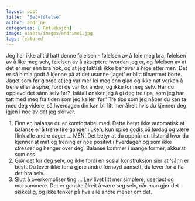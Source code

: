 ```yaml
---
layout: post
title:  "Selvfølelse"
author: andrine 
categories: [ Refleksjon]
image: assets/images/andrine1.jpg
tags: featured
---
```


Jeg har ikke alltid hatt denne følelsen - følelsen av å føle meg bra, følelsen av å like meg selv, følelsen av å akseptere hvordan jeg er, og følelsen av at det er mer enn bra nok, og at jeg faktisk ikke behøver å hige etter mer.⁣
⁣
Det er så himla godt å kjenne på at det usunne ‘jaget' er blitt tilnærmet borte. Jaget som før gjorde at jeg var mer lei meg enn glad og ikke nøt verken å trene eller å spise, fordi de var for andre, og ikke for meg selv. Har du opplevd det sånn selv før?⁣
⁣
 Isåfall ønsker jeg å gi deg tre tips, som jeg har tatt med meg fra tiden som jeg kaller 'før.' Tre tips som jeg håper du kan ta med deg videre, så hverdagen din kan bli litt mer ålreit hvis du kjenner deg igjen i noe av det jeg skriver.  ⁣
⁣
1. Finn en balanse du er komfortabel med. Dette betyr ikke automatisk at balanse er å trene fire ganger i uken, kun spise godis på lørdag og være flink alle andre dager ... MEN! Det betyr at du oppnår en tilstand hvor du kjenner at mat og trening er noe positivt i hverdagen og som ikke stresser og henger over deg. Balanse kommer i mange former, akkurat som oss. ⁣
 ⁣
2. Gjør det for deg selv, og ikke fordi en sosial konstruksjon sier at ‘sånn er best’. Du lever ikke for å gjøre andre fornøyd uansett, du lever for å ha det bra selv.  ⁣
⁣
3. Slutt å overkompliser ting ... Lev livet litt mer simplere, useriøst og morsommere. Det er ganske ålreit å være seg selv, når man gjør det skikkelig, og ikke tenker på hva alle andre mener om det. 

